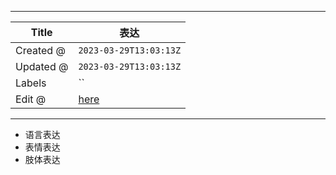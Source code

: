 -----

| Title     | 表达                                              |
| --------- | ----------------------------------------------- |
| Created @ | `2023-03-29T13:03:13Z`                          |
| Updated @ | `2023-03-29T13:03:13Z`                          |
| Labels    | \`\`                                            |
| Edit @    | [here](https://github.com/junxnone/s/issues/14) |

-----

  - 语言表达
  - 表情表达
  - 肢体表达
